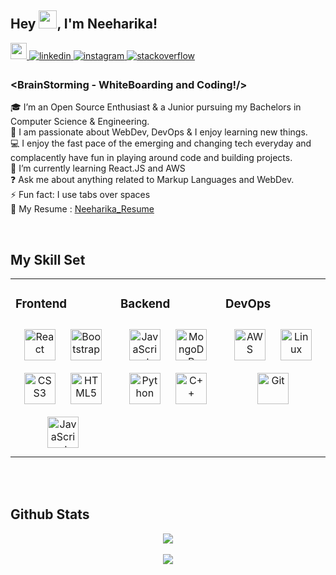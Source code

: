 ## Hey <img src="https://github.com/TheDudeThatCode/TheDudeThatCode/blob/master/Assets/Hi.gif" width="29px">, I'm Neeharika! 

 
 
<div align="left">

  
 <a href="mailto:neeharika019@gmail.com">
  <img  width="26px" src="https://cdn.jsdelivr.net/npm/simple-icons@v3/icons/gmail.svg" />
</a>




<a href="https://www.linkedin.com/in/neeharika-katragadda-713b85189/" target="_blank">
<img src=https://img.shields.io/badge/linkedin-%231E77B5.svg?&style=for-the-badge&logo=linkedin&logoColor=white alt=linkedin style="margin-bottom: 5px;" />
</a>

<a href="https://www.instagram.com/neeharika019/" target="_blank">
<img src=https://img.shields.io/badge/instagram-%23000000.svg?&style=for-the-badge&logo=instagram&logoColor=white alt=instagram style="margin-bottom: 5px;" />
</a>  

<a href="https://stackoverflow.com/users/neeharika katragadda" target="_blank">
<img src=https://img.shields.io/badge/stackoverflow-%23F28032.svg?&style=for-the-badge&logo=stackoverflow&logoColor=white alt=stackoverflow style="margin-bottom: 5px;" />
</a> 
</div>  
 
### <BrainStorming - WhiteBoarding and Coding!/>  
🎓 I’m an Open Source Enthusiast & a Junior pursuing my Bachelors in Computer Science & Engineering. </br>
👨‍ I am passionate about  WebDev,  DevOps & I enjoy learning new things. </br>
💻 I enjoy the fast pace of the emerging and changing tech everyday and complacently have fun in playing around code and
building projects. </br> 
🌱 I’m currently learning React.JS and AWS  </br> 
❓ Ask me about anything related to Markup Languages and WebDev.</br> 
⚡ Fun fact: I use tabs over spaces </br> 
📃 My Resume : [Neeharika_Resume](https://drive.google.com/file/d/1QU9-oJYO_8lmAo9X0ovtDkJeoa8qGSrJ/view?usp=sharing) 

<br/>  


## My Skill Set  
<table><tr><td valign="top" width="33%">

### Frontend  
<div align="center">  
<img style="margin: 10px" src="https://profilinator.rishav.dev/skills-assets/react-original-wordmark.svg" alt="React" height="50" />  
<img style="margin: 10px" src="https://profilinator.rishav.dev/skills-assets/bootstrap-plain.svg" alt="Bootstrap" height="50" />  
<img style="margin: 10px" src="https://profilinator.rishav.dev/skills-assets/css3-original-wordmark.svg" alt="CSS3" height="50" />  
<img style="margin: 10px" src="https://profilinator.rishav.dev/skills-assets/html5-original-wordmark.svg" alt="HTML5" height="50" />  
  
<img style="margin: 10px" src="https://profilinator.rishav.dev/skills-assets/javascript-original.svg" alt="JavaScript" height="50" />  
  
 
</div></td><td valign="top" width="33%">

### Backend  
<div align="center">  
<img style="margin: 10px" src="https://profilinator.rishav.dev/skills-assets/javascript-original.svg" alt="JavaScript" height="50" />  
  
 
<img style="margin: 10px" src="https://profilinator.rishav.dev/skills-assets/mongodb-original-wordmark.svg" alt="MongoDB" height="50" />  
  
 
 
<img style="margin: 10px" src="https://profilinator.rishav.dev/skills-assets/python-original.svg" alt="Python" height="50" />  
  

  
<img style="margin: 10px" src="https://profilinator.rishav.dev/skills-assets/cplusplus-original.svg" alt="C++" height="50" />  
</div></td><td valign="top" width="33%">

### DevOps  
<div align="center">  
<img style="margin: 10px" src="https://profilinator.rishav.dev/skills-assets/amazonwebservices-original-wordmark.svg" alt="AWS" height="50" />  

<img style="margin: 10px" src="https://profilinator.rishav.dev/skills-assets/linux-original.svg" alt="Linux" height="50" />  
<img style="margin: 10px" src="https://profilinator.rishav.dev/skills-assets/git-scm-icon.svg" alt="Git" height="50" />  

</div></td></tr></table>  

<br/>  



  

<br/>  


## Github Stats  
<div align="center"><img src="https://github-readme-stats.vercel.app/api?username=Neeharika019&show_icons=true&count_private=true" align="center" /></div>  

<br/>  

<div align="center">
<img src="https://komarev.com/ghpvc/?username=neeharika019&&style=flat-square" align="center" />
</div>  
